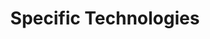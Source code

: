---
# Accomplishments widget.
widget: "howto"  # See https://sourcethemes.com/academic/docs/page-builder/
headless: true  # This file represents a page section.
active: true  # Activate this widget? true/false
weight: 3  # Order that this section will appear.
title: "Specific Technologies"
subtitle: ""

# Date format
#   Refer to https://sourcethemes.com/academic/docs/customization/#date-format
date_format: "Jan 2006"

# Accomplishments.
#   Add/remove as many `[[item]]` blocks below as you like.
#   `title`, `organization` and `date_start` are the required parameters.
#   Leave other parameters empty if not required.
#   Begin/end multi-line descriptions with 3 quotes `"""`.
item: 
smallItem: 
 - title: "Cloud Functions for Firebase – How To Firebase"
   summary: "howtofirebase.com"
   linkText: ""
   linkUrl: "https://howtofirebase.com/firebase-cloud-functions-753935e80323" 
   openNewWindow: 
   image: "https://res.cloudinary.com/agile-seo/image/fetch/w_62,dpr_1.0,d_blank_am8gzx.png/https%3A%2F%2Flogo.clearbit.com%2Fhowtofirebase.com%3Fsize%3D250"
 - title: "Google Cloud Functions with Terraform"
   summary: "opencredo.com"
   linkText: ""
   linkUrl: "https://opencredo.com/google-cloudfunctions-with-terraform/" 
   openNewWindow: 
   image: "https://res.cloudinary.com/agile-seo/image/fetch/w_62,dpr_1.0,d_blank_am8gzx.png/https%3A%2F%2Flogo.clearbit.com%2Fopencredo.com%3Fsize%3D250" 
 - title: "Introducing Cloud Functions for Firebase"
   summary: "firebase.googleblog.com"
   linkText: ""
   linkUrl: "http://firebase.googleblog.com/2017/03/introducing-cloud-functions-for-firebase.html" 
   openNewWindow: 
   image: "https://res.cloudinary.com/agile-seo/image/fetch/w_62,dpr_1.0,d_blank_am8gzx.png/https%3A%2F%2Flogo.clearbit.com%2Ffirebase.googleblog.com%3Fsize%3D250" 
---